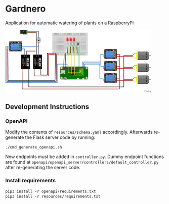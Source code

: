 # Gardnero
Application for automatic watering of plants on a RaspberryPi


<p align="left">
  <img width="460"src="wiring/gardnero_wiring.png">
</p>



## Development Instructions

### OpenAPI
Modify the contents of `resources/schema.yaml` accordingly. Afterwards re-generate the Flask server code by running:
```
./cmd_generate_openapi.sh
```
New endpoints must be added in `controller.py`. Dummy endpoint functions are found at `openapi/openapi_server/controllers/default_controller.py` after re-generating the server code.

### Install requirements
```
pip3 install -r openapi/requirements.txt 
pip3 install -r resources/requirements.txt
```